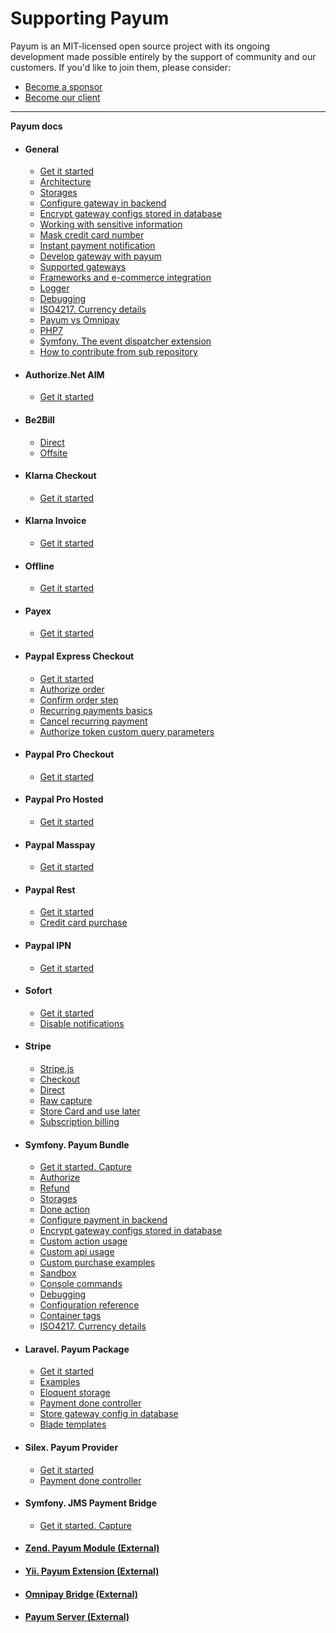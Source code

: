 # Supporting Payum

Payum is an MIT-licensed open source project with its ongoing development made possible entirely by the support of community and our customers. If you'd like to join them, please consider:

* [Become a sponsor](https://www.patreon.com/makasim)
* [Become our client](http://forma-pro.com/)

***

**Payum docs**

* #### General
  * [Get it started](get-it-started.md)
  * [Architecture](the-architecture.md)
  * [Storages](storages.md)
  * [Configure gateway in backend](./)
  * [Encrypt gateway configs stored in database](encrypt-gateway-configs-stored-in-database.md)
  * [Working with sensitive information](working-with-sensitive-information.md)
  * [Mask credit card number](mask-credit-card-number.md)
  * [Instant payment notification](instant-payment-notification.md)
  * [Develop gateway with payum](develop-gateway-with-payum.md)
  * [Supported gateways](supported-gateways.md)
  * [Frameworks and e-commerce integration](frameworks-and-e-commerce-integration.md)
  * [Logger](logger.md)
  * [Debugging](debugging.md)
  * [ISO4217. Currency details](iso4217-or-currency-details.md)
  * [Payum vs Omnipay](payum-vs-omnipay.md)
  * [PHP7](php7.md)
  * [Symfony. The event dispatcher extension](event-dispatcher.md)
  * [How to contribute from sub repository](how-to-contribute-from-subrepository.md)
* #### Authorize.Net AIM
  * [Get it started](authorize-net/aim/get-it-started.md)
* #### Be2Bill
  * [Direct](be2bill/direct.md)
  * [Offsite](be2bill/offsite.md)
* #### Klarna Checkout
  * [Get it started](klarna/checkout/get-it-started.md)
* #### Klarna Invoice
  * [Get it started](klarna/invoice/get-it-started.md)
* #### Offline
  * [Get it started](offline/get-it-started.md)
* #### Payex
  * [Get it started](payex/get-it-started.md)
* #### Paypal Express Checkout
  * [Get it started](paypal/express-checkout/get-it-started.md)
  * [Authorize order](paypal/express-checkout/authorize-order.md)
  * [Confirm order step](paypal/express-checkout/confirm-order-step.md)
  * [Recurring payments basics](paypal/express-checkout/recurring-payments-basics.md)
  * [Cancel recurring payment](paypal/express-checkout/cancel-recurring-payment.md)
  * [Authorize token custom query parameters](paypal/express-checkout/authorize-token-custom-query-parameters.md)
* #### Paypal Pro Checkout
  * [Get it started](paypal/pro-checkout/get-it-started.md)
* #### Paypal Pro Hosted
  * [Get it started](paypal/pro-hosted/get-it-started.md)
* #### Paypal Masspay
  * [Get it started](paypal/masspay/get-it-started.md)
* #### Paypal Rest
  * [Get it started](paypal/rest/get-it-started.md)
  * [Credit card purchase](paypal/rest/credit-card-purchase.md)
* #### Paypal IPN
  * [Get it started](paypal/ipn/get-it-started.md)
* #### Sofort
  * [Get it started](sofort/get-it-started.md)
  * [Disable notifications](sofort/disable-notifications.md)
* #### Stripe
  * [Stripe.js](stripe/js.md)
  * [Checkout](stripe/checkout.md)
  * [Direct](stripe/direct.md)
  * [Raw capture](stripe/raw-capture.md)
  * [Store Card and use later](stripe/store-card-and-use-later.md)
  * [Subscription billing](stripe/subscription-billing.md)
* #### Symfony. Payum Bundle
  * [Get it started. Capture](symfony/get-it-started.md)
  * [Authorize](symfony/authorize.md)
  * [Refund](symfony/refund.md)
  * [Storages](symfony/storages.md)
  * [Done action](symfony/purchase-done-action.md)
  * [Configure payment in backend](symfony/configure-payment-in-backend.md)
  * [Encrypt gateway configs stored in database](symfony/encrypt-gateway-configs-stored-in-database.md)
  * [Custom action usage](symfony/custom-action-usage.md)
  * [Custom api usage](symfony/custom-api-usage.md)
  * [Custom purchase examples](symfony/custom-purchase-examples.md)
  * [Sandbox](symfony/sandbox.md)
  * [Console commands](symfony/console-commands.md)
  * [Debugging](symfony/debugging.md)
  * [Configuration reference](symfony/configuration-reference.md)
  * [Container tags](symfony/container-tags.md)
  * [ISO4217. Currency details](symfony/iso4217-or-currency-details.md)
* #### Laravel. Payum Package
  * [Get it started](laravel/get-it-started.md)
  * [Examples](laravel/examples.md)
  * [Eloquent storage](laravel/eloquent-storage.md)
  * [Payment done controller](laravel/payment-done-controller.md)
  * [Store gateway config in database](laravel/store-gateway-config-in-database.md)
  * [Blade templates](laravel/blade-templating.md)
* #### Silex. Payum Provider
  * [Get it started](silex/get-it-started.md)
  * [Payment done controller](silex/payment-done-controller.md)
* #### Symfony. JMS Payment Bridge
  * [Get it started. Capture](jms-payment-bridge/get-it-started.md)
* #### [Zend. Payum Module (External)](https://github.com/Payum/PayumModule)
* #### [Yii. Payum Extension (External)](https://github.com/Payum/PayumYiiExtension)
* #### [Omnipay Bridge (External)](https://github.com/Payum/OmnipayBridge)
* #### [Payum Server (External)](https://github.com/Payum/PayumServer)
